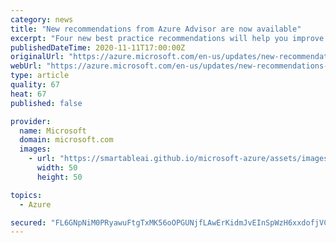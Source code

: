 ```yaml
---
category: news
title: "New recommendations from Azure Advisor are now available"
excerpt: "Four new best practice recommendations will help you improve the reliability and performance of your Azure resources"
publishedDateTime: 2020-11-11T17:00:00Z
originalUrl: "https://azure.microsoft.com/en-us/updates/new-recommendations-from-azure-advisor/"
webUrl: "https://azure.microsoft.com/en-us/updates/new-recommendations-from-azure-advisor/"
type: article
quality: 67
heat: 67
published: false

provider:
  name: Microsoft
  domain: microsoft.com
  images:
    - url: "https://smartableai.github.io/microsoft-azure/assets/images/organizations/microsoft.com-50x50.jpg"
      width: 50
      height: 50

topics:
  - Azure

secured: "FL6GNpNiM0PRyawuFtgTxMK56oOPGUNjfLAwErKidmJvEInSpWzH6xxdofjVC0EYdINao/goHPLyXC3Il+uE81Jbj2i9nk53d9V9IKYP7y3GQITmgE2t47k/4lLvIdu0teo+bkrp+LhfXtpZO9k28NUUKKJ2cunyAzZzR1uDMC8G4fG3kffsRU14zHh7jfBehjCDh6DLynwZVGIbCg0IzLUnGv3kiLoGTWxvsrYuwvhtioYON0OyHJdfP8G6vtt5fXSG+tDZPOtccIy4y5+Z0dl0QSOiGl8kK7/gSeG/IkZPTUGuxgsHPbsqr1oM4XIDeOFBQktdhqCgouP4kpmG1N3XcYyLbB7uXOloDGjXhks=;3ur/y5VEJgwP3uBtFrSQ2g=="
---
```


